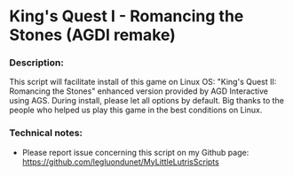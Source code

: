 # King's Quest I - Romancing the Stones (AGDI remake)

### Description:
This script will facilitate install of this game on Linux OS:
"King's Quest II: Romancing the Stones" enhanced version provided by AGD Interactive using AGS.
During install, please let all options by default.
Big thanks to the people who helped us play this game in the best conditions on Linux.

### Technical notes:
- Please report issue concerning this script on my Github page:
https://github.com/legluondunet/MyLittleLutrisScripts

